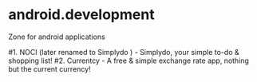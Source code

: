 # android.development
Zone for android applications

#1. NOCI (later renamed to Simplydo ) - Simplydo, your simple to-do & shopping list!
#2. Currentcy - A free & simple exchange rate app, nothing but the current currency!
